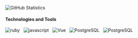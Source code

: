 ![GitHub Statistics](https://github-readme-stats.vercel.app/api?username=phaedryx&count_private=true&show_icons=true&bg_color=434A54&icon_color=FFCE54&title_color=77B6FF&text_color=F5F7FA)

#### Technologies and Tools

![ruby](https://img.shields.io/badge/Language-Ruby-b71508?logo=ruby&style=flat-square) &nbsp; ![javascript](https://img.shields.io/badge/Language-JavaScript-f7df1e?logo=javascript&style=flat-square) &nbsp; ![Vue](https://img.shields.io/badge/Framework-Vue-3fb27f?logo=vue.js&style=flat-square) &nbsp; ![PostgreSQL](https://img.shields.io/badge/Database-PostgreSQL-31648c?logo=postgresql&style=flat-square) &nbsp; ![PostgreSQL](https://img.shields.io/badge/Database-Redis-dc382d?logo=redis&style=flat-square)
